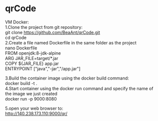# qrCode    

VM Docker:       
1.Clone the project from git repository:        
git clone https://github.com/BeaAnt/qrCode.git    
cd qrCode        
2.Create a file named Dockerfile in the same folder as the project      
nano Dockerfile     
    FROM openjdk:8-jdk-alpine   
    ARG JAR_FILE=target/*.jar   
    COPY ${JAR_FILE} app.jar    
    ENTRYPOINT ["java","-jar","/app.jar"]   

3.Build the container image using the docker build command:          
docker build -t <nome image> .  
4.Start container using the docker run command and specify the name of the image we just created                
docker run -p 9000:8080 <nome image>   

5.open your web browser to:                  
http://140.238.173.110:9000/qr/<string>
